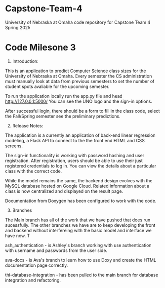 # Capstone-Team-4
University of Nebraska at Omaha code repository for Capstone Team 4 Spring 2025

# Code Milesone 3
1. Introduction:

 This is an application to predict Computer Science class sizes for the University of Nebraska at Omaha. Every semester the CS administration must manually look at data from previous semesters to set the number of student spots avaliable for the upcoming semester. 
 
 To run the application locally run the app.py file and head http://127.0.0.1:5000/ You can see the UNO logo and the sign-in options. 
 
 After successful login, there should be a form to fill in the class code, select the Fall/Spring semester see the preliminary predictions. 

2. Release Notes:
 
 The application is a currently an application of back-end linear regression modeling, a Flask API to connect to the the front end HTML and CSS screens. 

 The sign-in functionality is working with password hashing and user registration. After registration, users should be able to use their just registered credentials to log in. You can view the details about a particular class with the correct code. 

 While the model remains the same, the backend design evolves with the MySQL database hosted on Google Cloud. Related information about a class is now centralized and displayed on the result page. 

 Documentation from Doxygen has been configured to work with the code. 
   
3. Branches

 The Main branch has all of the work that we have pushed that does run sucessfully. The other branches we have are to keep developing the front and backend without interfereing with the basic model and interface we have now. T

 ash_authentication - is Ashley's branch working with use authentication with username and passwords from the user side. 

 ava-docs - is Ava's branch to learn how to use Doxy and create the HTML documentation page correctly.

 thi-database-integration - has been pulled to the main branch for database integration and refactoring. 


